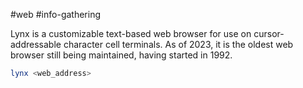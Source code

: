 #web #info-gathering 

Lynx is a customizable text-based web browser for use on cursor-addressable character cell terminals. As of 2023, it is the oldest web browser still being maintained, having started in 1992.

```bash
lynx <web_address>
```